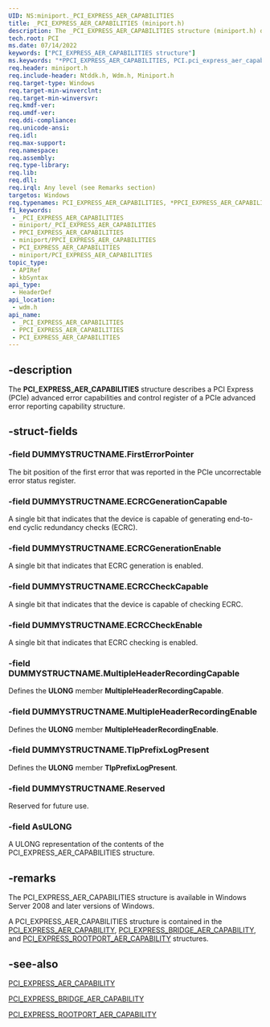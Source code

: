 ```yaml
---
UID: NS:miniport._PCI_EXPRESS_AER_CAPABILITIES
title: _PCI_EXPRESS_AER_CAPABILITIES (miniport.h)
description: The _PCI_EXPRESS_AER_CAPABILITIES structure (miniport.h) describes a PCI Express (PCIe) advanced error capabilities and control register.
tech.root: PCI
ms.date: 07/14/2022
keywords: ["PCI_EXPRESS_AER_CAPABILITIES structure"]
ms.keywords: "*PPCI_EXPRESS_AER_CAPABILITIES, PCI.pci_express_aer_capabilities, PCI_EXPRESS_AER_CAPABILITIES, PCI_EXPRESS_AER_CAPABILITIES union [Buses], PPCI_EXPRESS_AER_CAPABILITIES, PPCI_EXPRESS_AER_CAPABILITIES union pointer [Buses], _PCI_EXPRESS_AER_CAPABILITIES, pci_struct_e316ea91-d32a-4726-ba80-8fc6bd8e3163.xml, wdm/PCI_EXPRESS_AER_CAPABILITIES, wdm/PPCI_EXPRESS_AER_CAPABILITIES"
req.header: miniport.h
req.include-header: Ntddk.h, Wdm.h, Miniport.h
req.target-type: Windows
req.target-min-winverclnt: 
req.target-min-winversvr: 
req.kmdf-ver: 
req.umdf-ver: 
req.ddi-compliance: 
req.unicode-ansi: 
req.idl: 
req.max-support: 
req.namespace: 
req.assembly: 
req.type-library: 
req.lib: 
req.dll: 
req.irql: Any level (see Remarks section)
targetos: Windows
req.typenames: PCI_EXPRESS_AER_CAPABILITIES, *PPCI_EXPRESS_AER_CAPABILITIES
f1_keywords:
 - _PCI_EXPRESS_AER_CAPABILITIES
 - miniport/_PCI_EXPRESS_AER_CAPABILITIES
 - PPCI_EXPRESS_AER_CAPABILITIES
 - miniport/PPCI_EXPRESS_AER_CAPABILITIES
 - PCI_EXPRESS_AER_CAPABILITIES
 - miniport/PCI_EXPRESS_AER_CAPABILITIES
topic_type:
 - APIRef
 - kbSyntax
api_type:
 - HeaderDef
api_location:
 - wdm.h
api_name:
 - _PCI_EXPRESS_AER_CAPABILITIES
 - PPCI_EXPRESS_AER_CAPABILITIES
 - PCI_EXPRESS_AER_CAPABILITIES
---
```


## -description

The **PCI_EXPRESS_AER_CAPABILITIES** structure describes a PCI Express (PCIe) advanced error capabilities and control register of a PCIe advanced error reporting capability structure.

## -struct-fields

### -field DUMMYSTRUCTNAME.FirstErrorPointer

The bit position of the first error that was reported in the PCIe uncorrectable error status register.

### -field DUMMYSTRUCTNAME.ECRCGenerationCapable

A single bit that indicates that the device is capable of generating end-to-end cyclic redundancy checks (ECRC).

### -field DUMMYSTRUCTNAME.ECRCGenerationEnable

A single bit that indicates that ECRC generation is enabled.

### -field DUMMYSTRUCTNAME.ECRCCheckCapable

A single bit that indicates that the device is capable of checking ECRC.

### -field DUMMYSTRUCTNAME.ECRCCheckEnable

A single bit that indicates that ECRC checking is enabled.

### -field DUMMYSTRUCTNAME.MultipleHeaderRecordingCapable

Defines the **ULONG** member **MultipleHeaderRecordingCapable**.

### -field DUMMYSTRUCTNAME.MultipleHeaderRecordingEnable

Defines the **ULONG** member **MultipleHeaderRecordingEnable**.

### -field DUMMYSTRUCTNAME.TlpPrefixLogPresent

Defines the **ULONG** member **TlpPrefixLogPresent**.

### -field DUMMYSTRUCTNAME.Reserved

Reserved for future use.

### -field AsULONG

A ULONG representation of the contents of the PCI_EXPRESS_AER_CAPABILITIES structure.

## -remarks

The PCI_EXPRESS_AER_CAPABILITIES structure is available in Windows Server 2008 and later versions of Windows.

A PCI_EXPRESS_AER_CAPABILITIES structure is contained in the [PCI_EXPRESS_AER_CAPABILITY](/windows-hardware/drivers/ddi/wdm/ns-wdm-_pci_express_aer_capability), [PCI_EXPRESS_BRIDGE_AER_CAPABILITY](/windows-hardware/drivers/ddi/wdm/ns-wdm-_pci_express_bridge_aer_capability), and [PCI_EXPRESS_ROOTPORT_AER_CAPABILITY](/windows-hardware/drivers/ddi/wdm/ns-wdm-_pci_express_rootport_aer_capability) structures.

## -see-also

[PCI_EXPRESS_AER_CAPABILITY](/windows-hardware/drivers/ddi/wdm/ns-wdm-_pci_express_aer_capability)

[PCI_EXPRESS_BRIDGE_AER_CAPABILITY](/windows-hardware/drivers/ddi/wdm/ns-wdm-_pci_express_bridge_aer_capability)

[PCI_EXPRESS_ROOTPORT_AER_CAPABILITY](/windows-hardware/drivers/ddi/wdm/ns-wdm-_pci_express_rootport_aer_capability)
